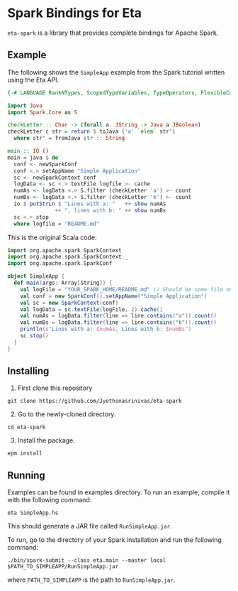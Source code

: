 # Spark Bindings for Eta

`eta-spark` is a library that provides complete bindings for Apache Spark.

## Example

The following shows the `SimpleApp` example from the Spark tutorial written using the Eta API.

```haskell
{-# LANGUAGE RankNTypes, ScopedTypeVariables, TypeOperators, FlexibleContexts #-}

import Java
import Spark.Core as S

checkLetter :: Char -> (forall a. JString -> Java a JBoolean)
checkLetter c str = return $ toJava ('a' `elem` str')
  where str' = fromJava str :: String

main :: IO ()
main = java $ do
  conf <- newSparkConf
  conf <.> setAppName "Simple Application"
  sc <- newSparkContext conf
  logData <- sc <.> textFile logfile >- cache
  numAs <- logData <.> S.filter (checkLetter 'a') >- count
  numBs <- logData <.> S.filter (checkLetter 'b') >- count
  io $ putStrLn $ "Lines with a: "   ++ show numAs
               ++ ", lines with b: " ++ show numBs
  sc <.> stop
  where logfile = "README.md"
```

This is the original Scala code:

```scala
import org.apache.spark.SparkContext
import org.apache.spark.SparkContext._
import org.apache.spark.SparkConf

object SimpleApp {
  def main(args: Array[String]) {
    val logFile = "YOUR_SPARK_HOME/README.md" // Should be some file on your system
    val conf = new SparkConf().setAppName("Simple Application")
    val sc = new SparkContext(conf)
    val logData = sc.textFile(logFile, 2).cache()
    val numAs = logData.filter(line => line.contains("a")).count()
    val numBs = logData.filter(line => line.contains("b")).count()
    println(s"Lines with a: $numAs, Lines with b: $numBs")
    sc.stop()
  }
}
```
## Installing

1. First clone this repository

`git clone https://github.com/Jyothsnasrinivas/eta-spark`

2. Go to the newly-cloned directory.

`cd eta-spark`

3. Install the package.

`epm install`

## Running

Examples can be found in examples directory. To run an example, compile it with the following command:

```eta SimpleApp.hs```

This should generate a JAR file called `RunSimpleApp.jar`.

To run, go to the directory of your Spark installation and run the following command:

```
./bin/spark-submit --class eta.main --master local $PATH_TO_SIMPLEAPP/RunSimpleApp.jar
```

where `PATH_TO_SIMPLEAPP` is the path to `RunSimpleApp.jar`.
